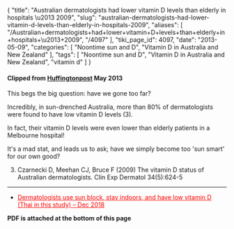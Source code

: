 {
    "title": "Australian dermatologists had lower vitamin D levels than elderly in hospitals \u2013 2009",
    "slug": "australian-dermatologists-had-lower-vitamin-d-levels-than-elderly-in-hospitals-2009",
    "aliases": [
        "/Australian+dermatologists+had+lower+vitamin+D+levels+than+elderly+in+hospitals+\u2013+2009",
        "/4097"
    ],
    "tiki_page_id": 4097,
    "date": "2013-05-09",
    "categories": [
        "Noontime sun and D",
        "Vitamin D in Australia and New Zealand"
    ],
    "tags": [
        "Noontime sun and D",
        "Vitamin D in Australia and New Zealand",
        "vitamin d"
    ]
}


#### Clipped from [Huffingtonpost](http://www.huffingtonpost.co.uk/glen-matten/vitamin-d-deficiency_b_3221785.html?utm_hp_ref=uk%20) May 2013

This begs the big question: have we gone too far? 

Incredibly, in sun-drenched Australia, more than 80% of dermatologists were found to have low vitamin D levels (3). 

In fact, their vitamin D levels were even lower than elderly patients in a Melbourne hospital! 

It's a mad stat, and leads us to ask; have we simply become too 'sun smart' for our own good?

3) Czarnecki D, Meehan CJ, Bruce F (2009) The vitamin D status of Australian dermatologists. Clin Exp Dermatol 34(5):624-5

---

* <a href="/posts/dermatologists-use-sun-block-stay-indoors-and-have-low-vitamin-d-thai-in-this-study" style="color: red; text-decoration: underline;" title="This post/category does not exist yet: Dermatologists use sun block, stay indoors, and have low vitamin D (Thai in this study) – Dec 2018">Dermatologists use sun block, stay indoors, and have low vitamin D (Thai in this study) – Dec 2018</a>

 **PDF is attached at the bottom of this page**